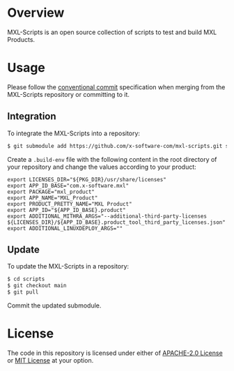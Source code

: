 # Overview

MXL-Scripts is an open source collection of scripts to test and build MXL Products.

# Usage

Please follow the [conventional commit](https://www.conventionalcommits.org/en/v1.0.0/#summary) specification when merging from the MXL-Scripts repository or committing to it.

## Integration

To integrate the MXL-Scripts into a repository:

```sh
$ git submodule add https://github.com/x-software-com/mxl-scripts.git scripts
```

Create a `.build-env` file with the following content in the root directory of your repository and change the values according to your product:

```env
export LICENSES_DIR="${PKG_DIR}/usr/share/licenses"
export APP_ID_BASE="com.x-software.mxl"
export PACKAGE="mxl_product"
export APP_NAME="MXL_Product"
export PRODUCT_PRETTY_NAME="MXL Product"
export APP_ID="${APP_ID_BASE}.product"
export ADDITIONAL_MITHRA_ARGS="--additional-third-party-licenses ${LICENSES_DIR}/${APP_ID_BASE}.product_tool_third_party_licenses.json"
export ADDITIONAL_LINUXDEPLOY_ARGS=""
```

## Update

To update the MXL-Scripts in a repository:

```sh
$ cd scripts
$ git checkout main
$ git pull
```

Commit the updated submodule.

# License

The code in this repository is licensed under either of [APACHE-2.0 License](LICENSE-APACHE) or [MIT License](LICENSE-MIT) at your option.
